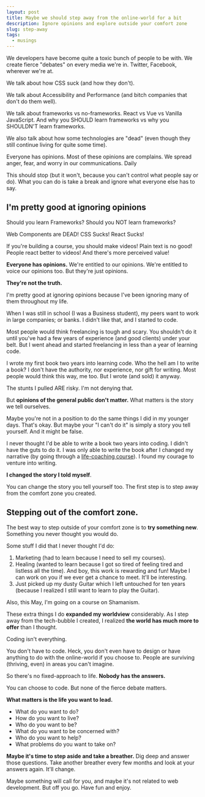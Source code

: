 ```yaml
---
layout: post
title: Maybe we should step away from the online-world for a bit 
description: Ignore opinions and explore outside your comfort zone
slug: step-away
tags:
  - musings
---
```


We developers have become quite a toxic bunch of people to be with. We create fierce "debates" on every media we're in. Twitter, Facebook, wherever we're at. 

We talk about how CSS suck (and how they don't). 

We talk about Accessibility and Performance (and bitch companies that don't do them well). 

We talk about frameworks vs no-frameworks. React vs Vue vs Vanilla JavaScript. And why you SHOULD learn frameworks vs why you SHOULDN'T learn frameworks. 

We also talk about how some technologies are "dead" (even though they still continue living for quite some time). 

Everyone has opinions. Most of these opinions are complains. We spread anger, fear, and worry in our communications. Daily

This should stop (but it won't, because you can't control what people say or do). What you can do is take a break and ignore what everyone else has to say. 

<!-- more -->

## I'm pretty good at ignoring opinions

Should you learn Frameworks? Should you NOT learn frameworks? 

Web Components are DEAD! CSS Sucks! React Sucks! 

If you're building a course, you should make videos! Plain text is no good! People react better to videos! And there's more perceived value! 

**Everyone has opinions.** We're entitled to our opinions. We're entitled to voice our opinions too. But they're just opinions. 

**They're not the truth.**

I'm pretty good at ignoring opinions because I've been ignoring many of them throughout my life. 

When I was still in school (I was a Business student), my peers want to work in large companies; or banks. I didn't like that, and I started to code. 

Most people would think freelancing is tough and scary. You shouldn't do it until you've had a few years of experience (and good clients) under your belt. But I went ahead and started freelancing in less than a year of learning code. 

I wrote my first book two years into learning code. Who the hell am I to write a book? I don't have the authority, nor experience, nor gift for writing. Most people would think this way, me too. But I wrote (and sold) it anyway. 

The stunts I pulled ARE risky. I'm not denying that. 

But **opinions of the general public don't matter.** What matters is the story we tell ourselves. 

Maybe you're not in a position to do the same things I did in my younger days. That's okay. But maybe your "I can't do it" is simply a story you tell yourself. And it might be false. 

I never thought I'd be able to write a book two years into coding. I didn't have the guts to do it. I was only able to write the book after I changed my narrative (by going through a [life-coaching course][1]). I found my courage to venture into writing. 

**I changed the story I told myself**. 

You can change the story you tell yourself too. The first step is to step away from the comfort zone you created. 

## Stepping out of the comfort zone.

The best way to step outside of your comfort zone is to **try something new**. Something you never thought you would do. 

Some stuff I did that I never thought I'd do: 

1. Marketing (had to learn because I need to sell my courses).  
2. Healing (wanted to learn because I got so tired of feeling tired and listless all the time). And boy, this work is rewarding and fun! Maybe I can work on you if we ever get a chance to meet. It'll be interesting. 
3. Just picked up my dusty Guitar which I left untouched for ten years (because I realized I still want to learn to play the Guitar). 

Also, this May, I'm going on a course on Shamanism. 

These extra things I do **expanded my worldview** considerably. As I step away from the tech-bubble I created, I realized **the world has much more to offer** than I thought. 

Coding isn't everything. 

You don't have to code. Heck, you don't even have to design or have anything to do with the online-world if you choose to. People are surviving (thriving, even) in areas you can't imagine. 

So there's no fixed-approach to life. **Nobody has the answers.** 

You can choose to code. But none of the fierce debate matters. 

**What matters is the life you want to lead.** 

- What do you want to do? 
- How do you want to live? 
- Who do you want to be? 
- What do you want to be concerned with? 
- Who do you want to help? 
- What problems do you want to take on? 

**Maybe it's time to step aside and take a breather.** Dig deep and answer those questions. Take another breather every few months and look at your answers again. It'll change. 

Maybe something will call for you, and maybe it's not related to web development. But off you go. Have fun and enjoy. 

[1]:	https://liveyourmark.com/website-is-under-maintenance/